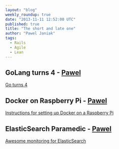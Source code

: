 ```yaml
---
layout: "blog"
weekly_roundup: true
date: "2013-11-11 12:52:00 UTC"
published: true
title: "The short and late one"
author: "Pawel Janiak"
tags:
  - Rails
  - Agile
  - Lean
---
```


## GoLang turns 4 - [Pawel](http://www.unboxedconsulting.com/people/pawel-janiak)

[Go turns 4](http://blog.golang.org/4years)

## Docker on Raspberry Pi - [Pawel](http://www.unboxedconsulting.com/people/pawel-janiak)

[Instructions for setting up Docker on a Raspberry Pi](http://resin.io/docker-on-raspberry-pi/)

## ElasticSearch Paramedic - [Pawel](http://www.unboxedconsulting.com/people/pawel-janiak)

[Awesome monitoring for ElasticSearch](http://karmi.github.io/elasticsearch-paramedic/)

